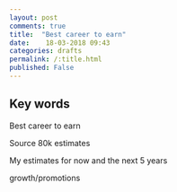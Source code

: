 ```yaml
---
layout: post
comments: true
title:  "Best career to earn"
date:    18-03-2018 09:43
categories: drafts
permalink: /:title.html
published: False
---
```



## Key words
Best career to earn

Source
80k estimates

My estimates for now and the next 5 years 


growth/promotions



